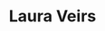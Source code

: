 ---
title: "Laura Veirs"
summary: "American singer-songwriter based in Portland, Oregon. Laura Veirs was born in 1973 in Colorado Springs, Colorado. Attending college in Minnesota, she studied geology and Mandarin Chinese. At that time, she joined an all-girl punk band called \"Rair Kx!\" before moving towards older country and folk. She put out her own self-titled album Laura Veirs, recorded live and featuring just her and guitar, in 1999. She has since made several records with producer ."
image: "laura-veirs.jpg"
---